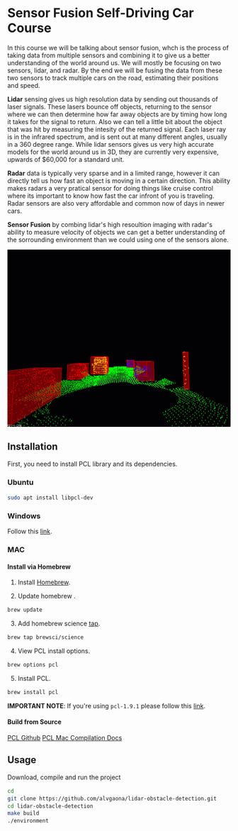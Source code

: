 # Sensor Fusion Self-Driving Car Course

In this course we will be talking about sensor fusion, whch is the process of taking data from multiple sensors and combining it to give us a better understanding of the world around us.
We will mostly be focusing on two sensors, lidar, and radar.
By the end we will be fusing the data from these two sensors to track multiple cars on the road, estimating their positions and speed.

**Lidar** sensing gives us high resolution data by sending out thousands of laser signals.
These lasers bounce off objects, returning to the sensor where we can then determine how far away objects are by timing how long it takes for the signal to return.
Also we can tell a little bit about the object that was hit by measuring the intesity of the returned signal.
Each laser ray is in the infrared spectrum, and is sent out at many different angles, usually in a 360 degree range. While lidar sensors gives us very high accurate models for the world around us in 3D, they are currently very expensive, upwards of $60,000 for a standard unit.

**Radar** data is typically very sparse and in a limited range, however it can directly tell us how fast an object is moving in a certain direction.
This ability makes radars a very pratical sensor for doing things like cruise control where its important to know how fast the car infront of you is traveling. Radar sensors are also very affordable and common now of days in newer cars.

**Sensor Fusion** by combing lidar's high resoultion imaging with radar's ability to measure velocity of objects we can get a better understanding of the sorrounding environment than we could using one of the sensors alone.


<img src="media/ObstacleDetectionFPS.gif" width="700" height="400" />


## Installation

First, you need to install PCL library and its dependencies.

### Ubuntu 

```bash
sudo apt install libpcl-dev
```

### Windows 

Follow this [link][PCL for Windows].

### MAC

#### Install via Homebrew

1. Install [Homebrew].

2. Update homebrew .

```bash
brew update
```

3. Add homebrew science [tap][Taps].

```bash
brew tap brewsci/science
```

4. View PCL install options.

```bash
brew options pcl
```

5. Install PCL. 

```bash
brew install pcl
```

**IMPORTANT NOTE**: If you're using `pcl-1.9.1` please follow this [link][PCL Bug].

#### Build from Source

[PCL Github]
[PCL Mac Compilation Docs]


## Usage

Download, compile and run the project

```bash
cd
git clone https://github.com/alvgaona/lidar-obstacle-detection.git
cd lidar-obstacle-detection
make build
./environment
```


[Homebrew]: https://brew.sh/
[Taps]: https://docs.brew.sh/Taps
[PCL Bug]: https://github.com/udacity/SFND_Lidar_Obstacle_Detection/issues/23
[PCL Github]: https://github.com/PointCloudLibrary/pcl
[PCL for Windows]: http://www.pointclouds.org/downloads/windows.html
[PCL Mac Compilation Docs]: http://www.pointclouds.org/documentation/tutorials/compiling_pcl_macosx.php